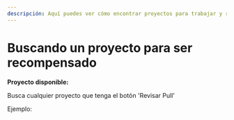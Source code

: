 ```yaml
---
descripción: Aquí puedes ver cómo encontrar proyectos para trabajar y recibir recompensa.
---
```


# Buscando un proyecto para ser recompensado

**Proyecto disponible:**

Busca cualquier proyecto que tenga el botón 'Revisar Pull'

Ejemplo:

<figure><img src="../.gitbook/assets/image (2) (1).png" alt=""><figcaption></figcaption></figure>